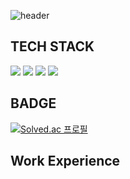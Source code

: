 ![header](https://capsule-render.vercel.app/api?type=Rounded&color=BLACK&height=200&section=header&text=BOGUEN%20SONG&fontSize=50&fontColor=FFFFFF)
## TECH STACK
<img src="https://img.shields.io/badge/Python-3766AB?style=for-the-badge&logo=Python&logoColor=white"/>
<img src="https://img.shields.io/badge/C++-3766AB?style=for-the-badge&logo=cplusplus&logoColor=white"/>
<img src="https://img.shields.io/badge/java-red?style=for-the-badge&logo=eclipse&logoColor=white"> 
<img src="https://img.shields.io/badge/flutter-02569B?style=for-the-badge&logo=flutter&logoColor=white">

## BADGE
[![Solved.ac
프로필](http://mazassumnida.wtf/api/generate_badge?boj=stark)](https://solved.ac/stark)

## Work Experience
